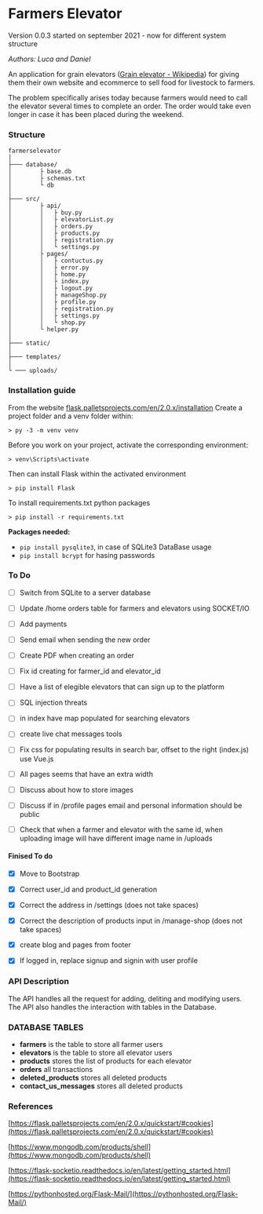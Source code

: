# Farmers Elevator

Version 0.0.3
started on september 2021 - now for different system structure

*Authors: Luca and Daniel*

An application for grain elevators ([Grain elevator - Wikipedia](https://en.wikipedia.org/wiki/Grain_elevator)) for giving them their own website and ecommerce to sell food for livestock to farmers.

The problem specifically arises today because farmers would need to call the elevator several times to complete an order. The order would take even longer in case it has been placed during the weekend.

### Structure

```
farmerselevator
│
├─── database/
│        ├ base.db
│        ├ schemas.txt
│        └ db
│
├─── src/
│        ├ api/
│        │   ├ buy.py
│        │   ├ elevatorList.py
│        │   ├ orders.py
│        │   ├ products.py
│        │   ├ registration.py
│        │   └ settings.py
│        ├ pages/
│        │   ├ contuctus.py
│        │   ├ error.py
│        │   ├ home.py
│        │   ├ index.py
│        │   ├ logout.py
│        │   ├ manageShop.py
│        │   ├ profile.py
│        │   ├ registration.py
│        │   ├ settings.py
│        │   └ shop.py
│        └ helper.py
│
├─── static/
│
├─── templates/
│
└ ─── uploads/
```

### Installation guide

From the website [flask.palletsprojects.com/en/2.0.x/installation](https://flask.palletsprojects.com/en/2.0.x/installation/)
Create a project folder and a venv folder within:

```
> py -3 -m venv venv
```

Before you work on your project, activate the corresponding environment:

```
> venv\Scripts\activate
```

Then can install Flask within the activated environment

```
> pip install Flask
```

To install requirements.txt python packages
```
> pip install -r requirements.txt
```

**Packages needed:**

- `pip install pysqlite3`, in case of SQLite3 DataBase usage
- `pip install bcrypt` for hasing passwords

### To Do

- [ ] Switch from SQLite to a server database

- [ ] Update /home orders table for farmers and elevators using SOCKET/IO

- [ ] Add payments

- [ ] Send email when sending the new order

- [ ] Create PDF when creating an order

- [ ] Fix id creating for farmer_id and elevator_id

- [ ] Have a list of elegible elevators that can sign up to the platform

- [ ] SQL injection threats

- [ ] in index have map populated for searching elevators

- [ ] create live chat messages tools

- [ ] Fix css for populating results in search bar, offset to the right (index.js) use Vue.js

- [ ] All pages seems that have an extra width

- [ ] Discuss about how to store images

- [ ] Discuss if in /profile pages email and personal information should be public

- [ ] Check that when a farmer and elevator with the same id, when uploading image will have different image name in /uploads

#### Finised To do

- [x] Move to Bootstrap

- [x] Correct user_id and product_id generation

- [x] Correct the address in /settings (does not take spaces)

- [x] Correct the description of products input in /manage-shop (does not take spaces)

- [x] create blog and pages from footer

- [x] If logged in, replace signup and signin with user profile

### API Description

The API handles all the request for adding, deliting and modifying users. The API also handles the interaction with tables in the Database.

### DATABASE TABLES

- **farmers** is the table to store all farmer users
- **elevators** is the table to store all elevator users
- **products** stores the list of products for each elevator
- **orders** all transactions
- **deleted_products** stores all deleted products
- **contact_us_messages** stores all deleted products

### References

[https://flask.palletsprojects.com/en/2.0.x/quickstart/#cookies](https://flask.palletsprojects.com/en/2.0.x/quickstart/#cookies)

[https://www.mongodb.com/products/shell](https://www.mongodb.com/products/shell)

[https://flask-socketio.readthedocs.io/en/latest/getting_started.html](https://flask-socketio.readthedocs.io/en/latest/getting_started.html)

[https://pythonhosted.org/Flask-Mail/](https://pythonhosted.org/Flask-Mail/)
